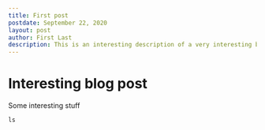 ```yaml
---
title: First post
postdate: September 22, 2020
layout: post
author: First Last
description: This is an interesting description of a very interesting blog post. 
---
```


# Interesting blog post

Some interesting stuff
```
ls
```